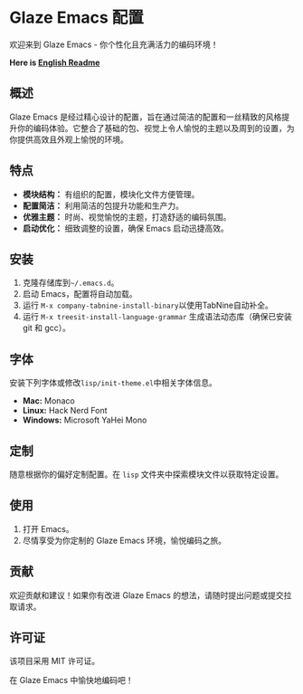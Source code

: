 # Glaze Emacs 配置

欢迎来到 Glaze Emacs - 你个性化且充满活力的编码环境！

**Here is [English Readme](./README.md)**
## 概述

Glaze Emacs 是经过精心设计的配置，旨在通过简洁的配置和一丝精致的风格提升你的编码体验。它整合了基础的包、视觉上令人愉悦的主题以及周到的设置，为你提供高效且外观上愉悦的环境。

## 特点

- **模块结构：** 有组织的配置，模块化文件方便管理。
- **配置简洁：** 利用简洁的包提升功能和生产力。
- **优雅主题：** 时尚、视觉愉悦的主题，打造舒适的编码氛围。
- **启动优化：** 细致调整的设置，确保 Emacs 启动迅捷高效。

## 安装

1. 克隆存储库到`~/.emacs.d`。
2. 启动 Emacs，配置将自动加载。
3. 运行 `M-x company-tabnine-install-binary`以使用TabNine自动补全。
4. 运行 `M-x treesit-install-language-grammar` 生成语法动态库（确保已安装 git 和 gcc）。

## 字体

安装下列字体或修改`lisp/init-theme.el`中相关字体信息。

- **Mac:** Monaco
- **Linux:** Hack Nerd Font
- **Windows:** Microsoft YaHei Mono

## 定制

随意根据你的偏好定制配置。在 `lisp` 文件夹中探索模块文件以获取特定设置。

## 使用

1. 打开 Emacs。
2. 尽情享受为你定制的 Glaze Emacs 环境，愉悦编码之旅。

## 贡献

欢迎贡献和建议！如果你有改进 Glaze Emacs 的想法，请随时提出问题或提交拉取请求。

## 许可证

该项目采用 MIT 许可证。

在 Glaze Emacs 中愉快地编码吧！